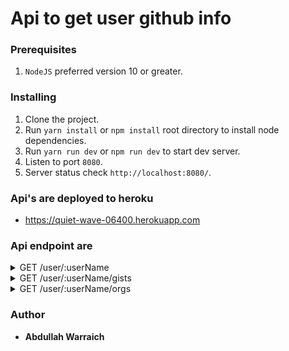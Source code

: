 # Api to get user github info

### Prerequisites

1. `NodeJS` preferred version 10 or greater.

### Installing

1. Clone the project.
2. Run  ```yarn install``` or ```npm install``` root directory to install node dependencies.
3. Run  ```yarn run dev``` or ```npm run dev``` to start dev server.
4. Listen to port ```8080```.
5. Server status check ```http://localhost:8080/```.

### Api's are deployed to heroku 
- https://quiet-wave-06400.herokuapp.com

### Api endpoint are

<details>
<summary>GET /user/:userName</summary>
Github user name is passed to get public info of user
</details>

<details>
<summary>GET /user/:userName/gists</summary>
Github user name is passed to get gists of user
</details>

<details>
<summary>GET /user/:userName/orgs</summary>
Github user name is passed to get organizations of user
</details>

### Author

* **Abdullah Warraich** 